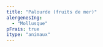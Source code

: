 ```yaml
---
title: "Palourde (fruits de mer)"
alergenesIng:
  - "Mollusque"
pFrais: true
itype: "animaux"
---
```


